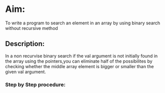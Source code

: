 # Aim:
To write a program to search an element in an array by using binary search without recursive method 

## Description:
In a non recurvise binary search if the val argument is not initially found in the array using the pointers,you can eliminate half of the possibilites by checking whether the middle array element is bigger or smaller than the given val argument.

### Step by Step procedure:
